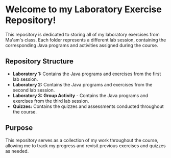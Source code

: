 # Welcome to my Laboratory Exercise Repository!

This repository is dedicated to storing all of my laboratory exercises from Ma'am's class. Each folder represents a different lab session, containing the corresponding Java programs and activities assigned during the course.

## Repository Structure
- **Laboratory 1:** Contains the Java programs and exercises from the first lab session.
- **Laboratory 2:** Contains the Java programs and exercises from the second lab session.
- **Laboratory 3:** **Group Activity** - Contains the Java programs and exercises from the third lab session.
- **Quizzes:** Contains the quizzes and assessments conducted throughout the course.

## Purpose
This repository serves as a collection of my work throughout the course, allowing me to track my progress and revisit previous exercises and quizzes as needed.
